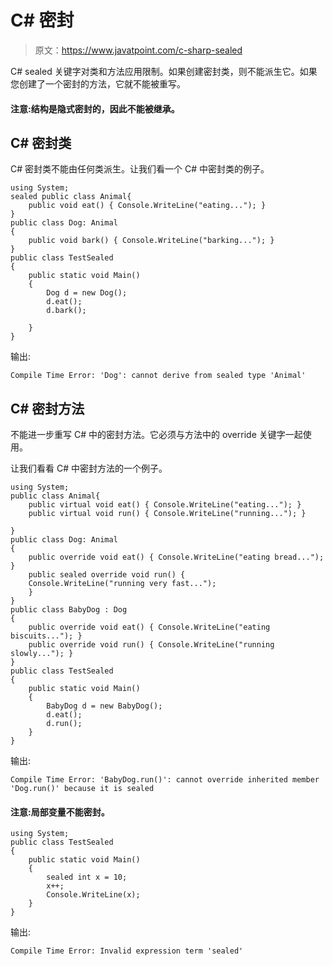 # C# 密封

> 原文：<https://www.javatpoint.com/c-sharp-sealed>

C# sealed 关键字对类和方法应用限制。如果创建密封类，则不能派生它。如果您创建了一个密封的方法，它就不能被重写。

#### 注意:结构是隐式密封的，因此不能被继承。

## C# 密封类

C# 密封类不能由任何类派生。让我们看一个 C# 中密封类的例子。

```
using System;
sealed public class Animal{
    public void eat() { Console.WriteLine("eating..."); }
}
public class Dog: Animal
{
    public void bark() { Console.WriteLine("barking..."); }
}
public class TestSealed
{
    public static void Main()
    {
        Dog d = new Dog();
        d.eat();
        d.bark();

    }
}

```

输出:

```
Compile Time Error: 'Dog': cannot derive from sealed type 'Animal'

```

## C# 密封方法

不能进一步重写 C# 中的密封方法。它必须与方法中的 override 关键字一起使用。

让我们看看 C# 中密封方法的一个例子。

```
using System;
public class Animal{
    public virtual void eat() { Console.WriteLine("eating..."); }
    public virtual void run() { Console.WriteLine("running..."); }

}
public class Dog: Animal
{
    public override void eat() { Console.WriteLine("eating bread..."); }
    public sealed override void run() { 
	Console.WriteLine("running very fast..."); 
    }
}
public class BabyDog : Dog
{
    public override void eat() { Console.WriteLine("eating biscuits..."); }
    public override void run() { Console.WriteLine("running slowly..."); }
}
public class TestSealed
{
    public static void Main()
    {
        BabyDog d = new BabyDog();
        d.eat();
        d.run();
    }
}

```

输出:

```
Compile Time Error: 'BabyDog.run()': cannot override inherited member 'Dog.run()' because it is sealed

```

#### 注意:局部变量不能密封。

```
using System;
public class TestSealed
{
    public static void Main()
    {
        sealed int x = 10;
        x++;
        Console.WriteLine(x);
    }
}

```

输出:

```
Compile Time Error: Invalid expression term 'sealed'

```